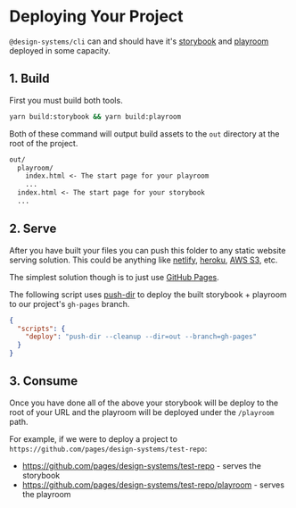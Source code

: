 # Deploying Your Project

`@design-systems/cli` can and should have it's [storybook](https://storybook.js.org/) and [playroom](https://github.com/seek-oss/playroom) deployed in some capacity.

## 1. Build

First you must build both tools.

```sh
yarn build:storybook && yarn build:playroom
```

Both of these command will output build assets to the `out` directory at the root of the project.

```txt
out/
  playroom/
    index.html <- The start page for your playroom
    ...
  index.html <- The start page for your storybook
  ...
```

## 2. Serve

After you have built your files you can push this folder to any static website serving solution. This could be anything like [netlify](https://www.netlify.com/), [heroku](https://www.heroku.com/), [AWS S3](https://aws.amazon.com/s3/), etc.

The simplest solution though is to just use [GitHub Pages](https://pages.github.com/).

The following script uses [push-dir](https://www.npmjs.com/package/push-dir) to deploy the built storybook + playroom to our project's `gh-pages` branch.

```json
{
  "scripts": {
    "deploy": "push-dir --cleanup --dir=out --branch=gh-pages"
  }
}
```

## 3. Consume

Once you have done all of the above your storybook will be deploy to the root of your URL and the playroom will be deployed under the `/playroom` path.

For example, if we were to deploy a project to `https://github.com/pages/design-systems/test-repo`:

- https://github.com/pages/design-systems/test-repo - serves the storybook
- https://github.com/pages/design-systems/test-repo/playroom - serves the playroom
